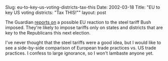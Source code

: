 Slug: eu-to-key-us-voting-districts-tax-this
Date: 2002-03-18
Title: "EU to key US voting districts: &quot;Tax THIS!&quot;"
layout: post

The Guardian <a href="http://www.guardian.co.uk/international/story/0,3604,668543,00.html">reports on</a> a possible EU reaction to the steel tariff Bush imposed. They&#39;re likely to impose tariffs only on states and districts that are key to the Republicans this next election.

I&#39;ve never thought that the steel tariffs were a good idea, but I would like to see a side-by-side comparison of European trade practices vs. US trade practices. I confess to large ignorance, so I won&#39;t lambaste anyone yet.
